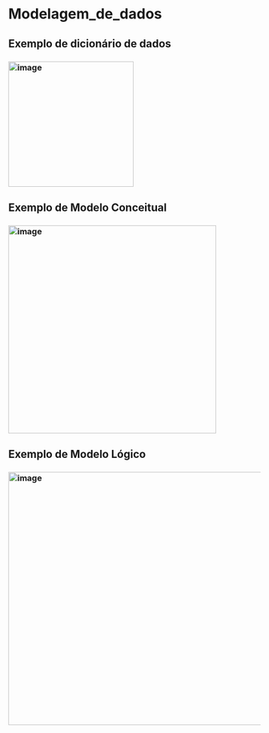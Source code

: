 # Modelagem_de_dados

## Exemplo de dicionário de dados
### <img width="250" alt="image" src="https://github.com/user-attachments/assets/6577eecd-af96-4519-b0c4-be941edd8ccb">

## Exemplo de Modelo Conceitual
### <img width="415" alt="image" src="https://github.com/user-attachments/assets/6f18e229-1dbf-4398-86a8-e63f2309195b">

## Exemplo de Modelo Lógico
### <img width="505" alt="image" src="https://github.com/user-attachments/assets/5edbef11-98a4-4405-8f7a-4de6e2739f66">


